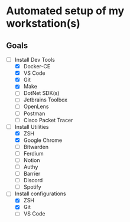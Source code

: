 # Automated setup of my workstation(s)

## Goals

- [ ] Install Dev Tools
  - [X] Docker-CE
  - [X] VS Code
  - [X] Git
  - [X] Make
  - [ ] DotNet SDK(s)
  - [ ] Jetbrains Toolbox
  - [ ] OpenLens
  - [ ] Postman
  - [ ] Cisco Packet Tracer
- [ ] Install Utilities
  - [X] ZSH
  - [X] Google Chrome
  - [ ] Bitwarden
  - [ ] Ferdium
  - [ ] Notion
  - [ ] Authy
  - [ ] Barrier
  - [ ] Discord
  - [ ] Spotify
- [ ] Install configurations
  - [X] ZSH
  - [X] Git
  - [ ] VS Code
